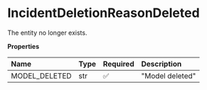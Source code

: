 # IncidentDeletionReasonDeleted

The entity no longer exists.

**Properties**

| Name          | Type | Required | Description     |
| :------------ | :--- | :------- | :-------------- |
| MODEL_DELETED | str  | ✅       | "Model deleted" |

<!-- This file was generated by liblab | https://liblab.com/ -->
